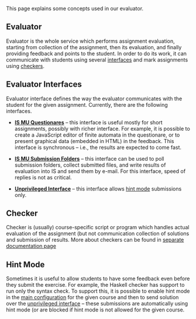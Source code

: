 This page explains some concepts used in our evaluator.

## Evaluator

Evaluator is the whole service which performs assignment evaluation, starting from collection of the assignment, then its evaluation, and finally providing feedback and points to the student.
In order to do its work, it can communicate with students using several [interfaces](#evaluator-interface) and mark assignments using [checkers](#checker).

## Evaluator Interfaces

Evaluator interface defines the way the evaluator communicates with the student for the given assignment.
Currently, there are the following interfaces.

* [**IS MU Questionares**][isq] – this interface is useful mostly for short assignments, possibly with richer interface.
    For example, it is possible to create a JavaScript editor of finite automata in the questionare, or to present graphical data (embedded in HTML) in the feedback.
    This interface is synchronous – i.e., the results are expected to come fast.

* [**IS MU Submission Folders**][isf] – this interface can be used to poll submission folders, collect submitted files, and write results of evaluation into IS and send them by e-mail.
    For this interface, speed of replies is not as critical.

* [**Unprivileged Interface**][unpr] – this interface allows [hint mode](#hind-mode) submissions only.

[isq]: is-questionares.md
[isf]: is-submission-folders.md
[unpr]: unprivileged.md

## Checker

Checker is (usually) course-specific script or program which handles actual evaluation of the assignment (but not communication collection of solutions and submission of results.
More about checkers can be found in [separate documentation page][checkers]

[checkers]: checkers.md

## Hint Mode

Sometimes it is useful to allow students to have some feedback even before they submit the exercise.
For example, the Haskell checker has support to run only the syntax check.
To support this, it is possible to enable hint mode in the [main configuration][mainconf] for the given course and then to send solution over the [unprivileged  interface][unpr] – these submissions are automatically using hint mode (or are blocked if hint mode is not allowed for the given course.

[mainconf]: main_configuration.md
